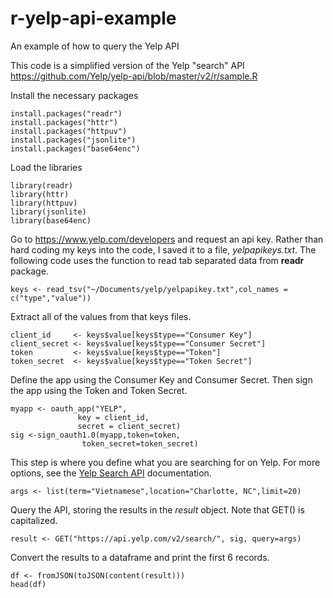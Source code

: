 # r-yelp-api-example
An example of how to query the Yelp API

This code is a simplified version of the Yelp "search" API
https://github.com/Yelp/yelp-api/blob/master/v2/r/sample.R

Install the necessary packages

    install.packages("readr")
    install.packages("httr")
    install.packages("httpuv")
    install.packages("jsonlite")
    install.packages("base64enc")

Load the libraries

    library(readr)
    library(httr)
    library(httpuv)
    library(jsonlite)
    library(base64enc)

Go to <a href="https://www.yelp.com/developers">https://www.yelp.com/developers</a> and request an api key.  Rather than hard coding my keys into the code, I saved it to a file, *yelpapikeys.txt*.  The following code uses the function to read tab separated data from **readr** package.

    keys <- read_tsv("~/Documents/yelp/yelpapikey.txt",col_names = c("type","value"))

Extract all of the values from that keys files.

    client_id     <- keys$value[keys$type=="Consumer Key"]
    client_secret <- keys$value[keys$type=="Consumer Secret"]
    token         <- keys$value[keys$type=="Token"]
    token_secret  <- keys$value[keys$type=="Token Secret"]

Define the app using the Consumer Key and Consumer Secret.  Then sign the app using the Token and Token Secret.

    myapp <- oauth_app("YELP",
                   key = client_id,
                   secret = client_secret)
    sig <-sign_oauth1.0(myapp,token=token, 
                    token_secret=token_secret)

This step is where you define what you are searching for on Yelp.  For more options, see the <a href="https://www.yelp.com/developers/documentation/v2/search_api">Yelp Search API</a> documentation.

    args <- list(term="Vietnamese",location="Charlotte, NC",limit=20)

Query the API, storing the results in the *result* object.  Note that GET() is capitalized.

    result <- GET("https://api.yelp.com/v2/search/", sig, query=args)
    
Convert the results to a dataframe and print the first 6 records.

    df <- fromJSON(toJSON(content(result)))
    head(df)

